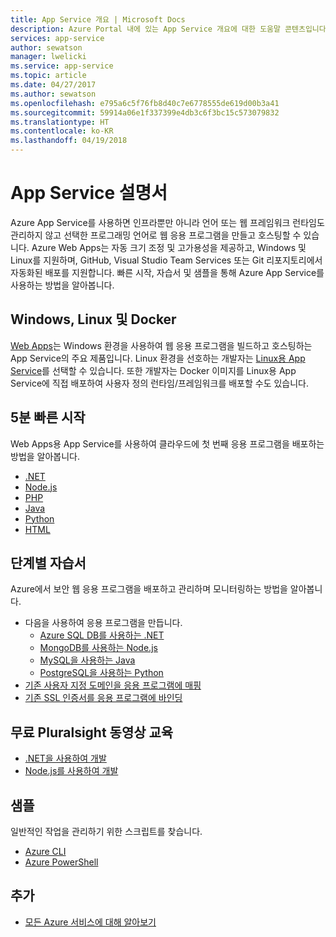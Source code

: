 ```yaml
---
title: App Service 개요 | Microsoft Docs
description: Azure Portal 내에 있는 App Service 개요에 대한 도움말 콘텐츠입니다.
services: app-service
author: sewatson
manager: lwelicki
ms.service: app-service
ms.topic: article
ms.date: 04/27/2017
ms.author: sewatson
ms.openlocfilehash: e795a6c5f76fb8d40c7e6778555de619d00b3a41
ms.sourcegitcommit: 59914a06e1f337399e4db3c6f3bc15c573079832
ms.translationtype: HT
ms.contentlocale: ko-KR
ms.lasthandoff: 04/19/2018
---
```

# <a name="app-service-documentation"></a>App Service 설명서
Azure App Service를 사용하면 인프라뿐만 아니라 언어 또는 웹 프레임워크 런타임도 관리하지 않고 선택한 프로그래밍 언어로 웹 응용 프로그램을 만들고 호스팅할 수 있습니다. Azure Web Apps는 자동 크기 조정 및 고가용성을 제공하고, Windows 및 Linux를 지원하며, GitHub, Visual Studio Team Services 또는 Git 리포지토리에서 자동화된 배포를 지원합니다. 빠른 시작, 자습서 및 샘플을 통해 Azure App Service를 사용하는 방법을 알아봅니다.

## <a name="windows-linux-and-docker"></a>Windows, Linux 및 Docker
[Web Apps](/app-service/app-service-web-overview)는 Windows 환경을 사용하여 웹 응용 프로그램을 빌드하고 호스팅하는 App Service의 주요 제품입니다. Linux 환경을 선호하는 개발자는 [Linux용 App Service](/app-service/containers/app-service-linux-intro)를 선택할 수 있습니다. 또한 개발자는 Docker 이미지를 Linux용 App Service에 직접 배포하여 사용자 정의 런타임/프레임워크를 배포할 수도 있습니다.

## <a name="5-minute-quickstarts"></a>5분 빠른 시작

Web Apps용 App Service를 사용하여 클라우드에 첫 번째 응용 프로그램을 배포하는 방법을 알아봅니다.

- [.NET](/azure/app-service/app-service-web-get-started-dotnet)
- [Node.js](/azure/app-service/app-service-web-get-started-nodejs)
- [PHP](/azure/app-service/app-service-web-get-started-php)
- [Java](/azure/app-service/app-service-web-get-started-java)
- [Python](/azure/app-service/app-service-web-get-started-python)
- [HTML](/azure/app-service/app-service-web-get-started-html)

## <a name="step-by-step-tutorials"></a>단계별 자습서

Azure에서 보안 웹 응용 프로그램을 배포하고 관리하며 모니터링하는 방법을 알아봅니다.

- 다음을 사용하여 응용 프로그램을 만듭니다.
  - [Azure SQL DB를 사용하는 .NET](/azure/app-service/app-service-web-tutorial-dotnet-sqldatabase)
  - [MongoDB를 사용하는 Node.js](/azure/app-service/app-service-web-tutorial-nodejs-mongodb-app)
  - [MySQL을 사용하는 Java](/app-service/app-service-web-tutorial-java-mysql)
  - [PostgreSQL을 사용하는 Python](/app-service/app-service-web-tutorial-python-postgresql)
- [기존 사용자 지정 도메인을 응용 프로그램에 매핑](/azure/app-service/app-service-web-tutorial-custom-domain)
- [기존 SSL 인증서를 응용 프로그램에 바인딩](/azure/app-service/app-service-web-tutorial-custom-SSL)

## <a name="free-pluralsight-video-training"></a>무료 Pluralsight 동영상 교육


- [.NET을 사용하여 개발](https://www.pluralsight.com/courses/developing-dotnet-microsoft-azure-getting-started?twoid=d6abac77-7dcc-4d33-9e03-f85e78989f02)
- [Node.js를 사용하여 개발](https://www.pluralsight.com/courses/developing-nodejs-microsoft-azure-getting-started?twoid=d6abac77-7dcc-4d33-9e03-f85e78989f02)

## <a name="samples"></a>샘플

일반적인 작업을 관리하기 위한 스크립트를 찾습니다.


- [Azure CLI](/azure/app-service/app-service-cli-sample)
- [Azure PowerShell](/azure/app-service/app-service-powershell-samples)

## <a name="more"></a>추가

- [모든 Azure 서비스에 대해 알아보기](https://aka.ms/j3wr7y)
